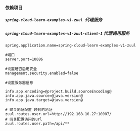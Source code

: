 #### 依赖项目

##### `spring-cloud-learn-examples-v1-zuul `代理服务

##### `spring-cloud-learn-examples-v1-zuul-client-1`  代理调用服务

```properties
spring.application.name=spring-cloud-learn-examples-v1-zuul

#端口
server.port=10086

#设置是否启用安全
management.security.enabled=false

#设置服务器信息

info.app.encoding=@project.build.sourceEncoding@
info.app.java.source=@java.version@
info.app.java.target=@java.version@

# 网关地址配置 映射的地址
zuul.routes.user.url=http://192.168.10.27:10087/
# 网关配置访问的url 
zuul.routes.user.path=/api/**
```





